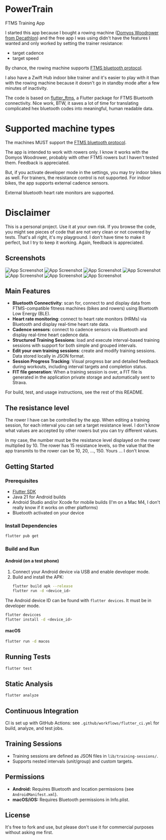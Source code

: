 # PowerTrain
FTMS Training App

I started this app because I bought a rowing machine ([Domyos Woodrower from Decathlon]([url](https://www.decathlon.fr/p/rameur-domyos-woodrower-3-en-1-pliant-auto-alimente-connecte-et-garanti-5-ans/_/R-p-328823?mc=8604435&utm_source=google&utm_medium=sea&utm_campaign=fr_t-perf_ct-shopp_n-shopping-mq-fitness-mp-sp_ts-bra_f-cv_o-roas_&utm_term=_n-shopping-hm-fitness-mp_sp_ts-gen_pt-pb_yy-materiel-cardio_rameur&gad_source=1&gad_campaignid=6728214193&gbraid=0AAAAADonRCankDO_usz0IaH7m3iE7_Z5S&gclid=CjwKCAjw1ozEBhAdEiwAn9qbzWFTIp69MZSIPiT2995MOvyl5MzVvHD7Ktr1wFxNuZivAdE7gQSLTxoCxZQQAvD_BwE))) and the free app I was using didn't have the features I wanted and only worked by setting the trainer resistance: 
- target cadence
- target speed

By chance, the rowing machine supports [FTMS bluetooth protocol]([url](https://www.bluetooth.com/specifications/specs/fitness-machine-service-1-0/)).

I also have a Zwift Hub indoor bike trainer and it's easier to play with it than with the rowing machine because it doesn't go in standby mode after a few minutes of inactivity.


The code is based on [flutter_ftms]([url](https://github.com/Malte2036/flutter_ftms)), a Flutter package for FTMS Bluetooth connectivity. Nice work, BTW, it saves a lot of time for translating complicated hex bluetooth codes into meaningful, human readable data.

# Supported machine types

The machines MUST support the [FTMS bluetooth protocol]([url](https://www.bluetooth.com/specifications/specs/fitness-machine-service-1-0/)).

The app is intended to work with rowers only. I know it works with the Domyos Woodrower, probably with other FTMS rowers but I haven't tested them. Feedback is appreciated.

But, if you activate developer mode in the settings, you may try indoor bikes as well. For trainers, the resistance control is not supported. For indoor bikes, the app supports external cadence sensors.

External bluetooth heart rate monitors are supported.


# Disclaimer
This is a personal project. Use it at your own risk. If you browse the code, you might see pieces of code that are not very clean or not covered by tests. That's all right, it's my playground. I don't have time to make it perfect, but I try to keep it working. Again, feedback is appreciated.

## Screenshots
![App Screenshot](doc/screen1.png)
![App Screenshot](doc/screen2.png)
![App Screenshot](doc/screen3.png)
![App Screenshot](doc/screen4.png)
![App Screenshot](doc/screen5.png)
![App Screenshot](doc/screen6.png)
![App Screenshot](doc/screen7.png)


## Main Features

- **Bluetooth Connectivity**: scan for, connect to and display data from FTMS-compatible fitness machines (bikes and rowers) using Bluetooth Low Energy (BLE).
- **Heart rate monitoring**: connect to heart rate monitors (HRMs) via Bluetooth and display real-time heart rate data.
- **Cadence sensors**: connect to cadence sensors via Bluetooth and display real-time heart cadence data.
- **Structured Training Sessions**: load and execute interval-based training sessions with support for both simple and grouped intervals.
- **Edit your own training sessions**: create and modify training sessions. Data stored locally in JSON format.
- **Session Progress Tracking**: Visual progress bar and detailed feedback during workouts, including interval targets and completion status.
- **FIT file generation**: When a training session is over, a FIT file is generated in the application private storage and automatically sent to Strava. 

For build, test, and usage instructions, see the rest of this README.

## The resistance level

The rower I have can be controlled by the app. When editing a training session, for each interval you can set a target resistance level. I don't know what values are accepted by other rowers but you can try different values.

In my case, the number must be the resistance level displayed on the rower multiplied by 10. The rower has 15 resistance levels, so the value that the app transmits to the rower can be 10, 20, ..., 150. Yours ... I don't know.

## Getting Started

### Prerequisites
- [Flutter SDK](https://flutter.dev/docs/get-started/install) 
- Java 21 for Android builds
- Android Studio and/or Xcode for mobile builds (I'm on a Mac M4, I don't really know if it works on other platforms)
- Bluetooth activated on your device

### Install Dependencies
```zsh
flutter pub get
```

### Build and Run

#### Android (on a test phone)
1. Connect your Android device via USB and enable developer mode.
2. Build and install the APK:
   ```zsh
   flutter build apk --release
   flutter run -d <device_id>
   ```
The Android device ID can be found with `flutter devices`. It must be in developer mode.

   ```zsh
   flutter devicces
   flutter install -d <device_id>
   ```

#### macOS
```zsh
flutter run -d macos
```

## Running Tests
```zsh
flutter test
```

## Static Analysis
```zsh
flutter analyze
```

## Continuous Integration
CI is set up with GitHub Actions: see `.github/workflows/flutter_ci.yml` for build, analyze, and test jobs.

## Training Sessions
- Training sessions are defined as JSON files in `lib/training-sessions/`.
- Supports nested intervals (unit/group) and custom targets.

## Permissions
- **Android:** Requires Bluetooth and location permissions (see `AndroidManifest.xml`).
- **macOS/iOS:** Requires Bluetooth permissions in Info.plist.

## License
It's free to fork and use, but please don't use it for commercial purposes without asking me first.
